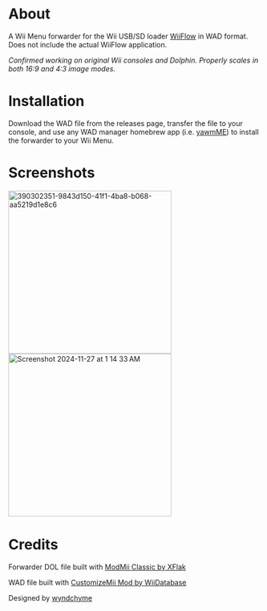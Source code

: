 # About
A Wii Menu forwarder for the Wii USB/SD loader [WiiFlow](https://github.com/Fledge68/WiiFlow_Lite) in WAD format. Does not include the actual WiiFlow application.

_Confirmed working on original Wii consoles and Dolphin. Properly scales in both 16:9 and 4:3 image modes._

# Installation
Download the WAD file from the releases page, transfer the file to your console, and use any WAD manager homebrew app (i.e. [yawmME](https://github.com/modmii/YAWM-ModMii-Edition)) to install the forwarder to your Wii Menu.

# Screenshots
<img width="325" alt="390302351-9843d150-41f1-4ba8-b068-aa5219d1e8c6" src="https://github.com/user-attachments/assets/12a5703f-2bc1-4a0d-8504-8a1bb9818feb">
<img width="325" alt="Screenshot 2024-11-27 at 1 14 33 AM" src="https://github.com/user-attachments/assets/536b5fec-ce63-4a7b-a189-f519d7050b10">

# Credits
Forwarder DOL file built with [ModMii Classic by XFlak](https://modmii.github.io/)

WAD file built with [CustomizeMii Mod by WiiDatabase](https://github.com/Brawl345/customizemii)

Designed by [wyndchyme](https://github.com/wyndchyme)

